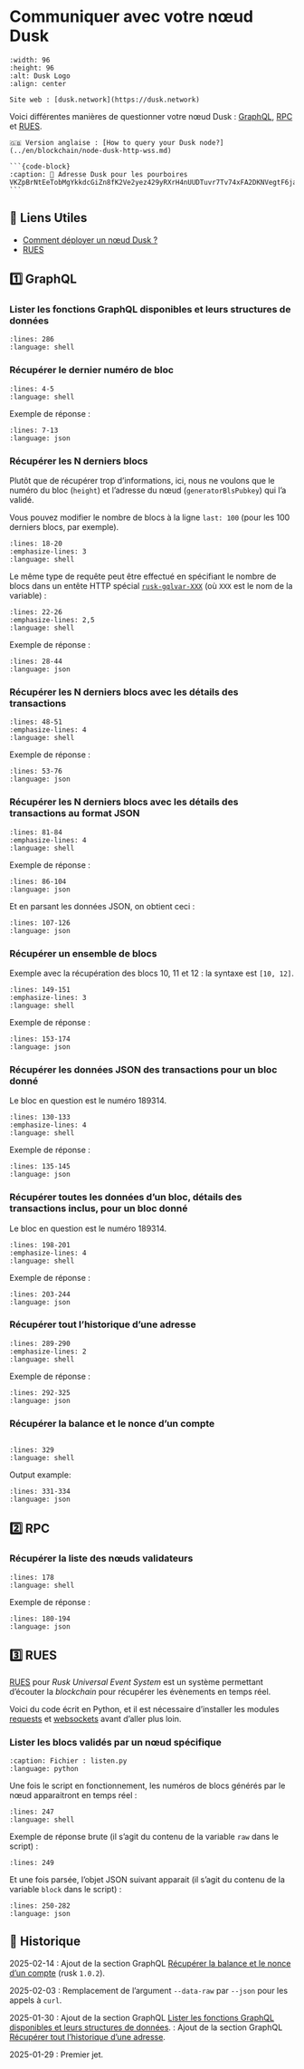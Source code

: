 # Communiquer avec votre nœud Dusk

```{figure} images/dusk-logo.svg
:width: 96
:height: 96
:alt: Dusk Logo
:align: center

Site web : [dusk.network](https://dusk.network)
```

Voici différentes manières de questionner votre nœud Dusk : [GraphQL](#graphql), [RPC](#rpc) et [RUES](#rues).

````{tip}
🇬🇧 Version anglaise : [How to query your Dusk node?](../en/blockchain/node-dusk-http-wss.md)

```{code-block}
:caption: 🫶 Adresse Dusk pour les pourboires
VKZpBrNtEeTobMgYkkdcGiZn8fK2Ve2yez429yRXrH4nUUDTuvr7Tv74xFA2DKNVegtF6jaom2uacZMm8Z2Lg2J
```
````

## 🔗 Liens Utiles

- [Comment déployer un nœud Dusk ?](./node-dusk.md)
- [RUES](https://docs.dusk.network/developer/integrations/rues/)

## 1️⃣ GraphQL

### Lister les fonctions GraphQL disponibles et leurs structures de données

```{literalinclude} snippets/node-dusk-http-wss.sh
:lines: 286
:language: shell
```

### Récupérer le dernier numéro de bloc

```{literalinclude} snippets/node-dusk-http-wss.sh
:lines: 4-5
:language: shell
```

Exemple de réponse :

```{literalinclude} snippets/node-dusk-http-wss.sh
:lines: 7-13
:language: json
```

### Récupérer les N derniers blocs

Plutôt que de récupérer trop d’informations, ici, nous ne voulons que le numéro du bloc (`height`) et l’adresse du nœud (`generatorBlsPubkey`) qui l’a validé.

Vous pouvez modifier le nombre de blocs à la ligne `last: 100` (pour les 100 derniers blocs, par exemple).

```{literalinclude} snippets/node-dusk-http-wss.sh
:lines: 18-20
:emphasize-lines: 3
:language: shell
```

Le même type de requête peut être effectué en spécifiant le nombre de blocs dans un entête HTTP spécial [`rusk-gqlvar-XXX`](https://github.com/dusk-network/rusk/blob/2db27ecdd9614605ca2fd83a5a7370a0d0900706/rusk/src/lib/http/chain.rs#L35) (où `XXX` est le nom de la variable) :

```{literalinclude} snippets/node-dusk-http-wss.sh
:lines: 22-26
:emphasize-lines: 2,5
:language: shell
```

Exemple de réponse :

```{literalinclude} snippets/node-dusk-http-wss.sh
:lines: 28-44
:language: json
```

### Récupérer les N derniers blocs avec les détails des transactions

```{literalinclude} snippets/node-dusk-http-wss.sh
:lines: 48-51
:emphasize-lines: 4
:language: shell
```

Exemple de réponse :

```{literalinclude} snippets/node-dusk-http-wss.sh
:lines: 53-76
:language: json
```

### Récupérer les N derniers blocs avec les détails des transactions au format JSON

```{literalinclude} snippets/node-dusk-http-wss.sh
:lines: 81-84
:emphasize-lines: 4
:language: shell
```

Exemple de réponse :

```{literalinclude} snippets/node-dusk-http-wss.sh
:lines: 86-104
:language: json
```

Et en parsant les données JSON, on obtient ceci :

```{literalinclude} snippets/node-dusk-http-wss.sh
:lines: 107-126
:language: json
```

### Récupérer un ensemble de blocs

Exemple avec la récupération des blocs 10, 11 et 12 : la syntaxe est `[10, 12]`.

```{literalinclude} snippets/node-dusk-http-wss.sh
:lines: 149-151
:emphasize-lines: 3
:language: shell
```

Exemple de réponse :

```{literalinclude} snippets/node-dusk-http-wss.sh
:lines: 153-174
:language: json
```

### Récupérer les données JSON des transactions pour un bloc donné

Le bloc en question est le numéro 189314.

```{literalinclude} snippets/node-dusk-http-wss.sh
:lines: 130-133
:emphasize-lines: 4
:language: shell
```

Exemple de réponse :

```{literalinclude} snippets/node-dusk-http-wss.sh
:lines: 135-145
:language: json
```

### Récupérer toutes les données d’un bloc, détails des transactions inclus, pour un bloc donné

Le bloc en question est le numéro 189314.

```{literalinclude} snippets/node-dusk-http-wss.sh
:lines: 198-201
:emphasize-lines: 4
:language: shell
```

Exemple de réponse :

```{literalinclude} snippets/node-dusk-http-wss.sh
:lines: 203-244
:language: json
```

### Récupérer tout l’historique d’une adresse

```{literalinclude} snippets/node-dusk-http-wss.sh
:lines: 289-290
:emphasize-lines: 2
:language: shell
```

Exemple de réponse :

```{literalinclude} snippets/node-dusk-http-wss.sh
:lines: 292-325
:language: json
```

### Récupérer la balance et le nonce d’un compte

```{versionadded} 1.0.2
```

```{literalinclude} snippets/node-dusk-http-wss.sh
:lines: 329
:language: shell
```

Output example:

```{literalinclude} snippets/node-dusk-http-wss.sh
:lines: 331-334
:language: json
```

## 2️⃣ RPC

### Récupérer la liste des nœuds validateurs

```{literalinclude} snippets/node-dusk-http-wss.sh
:lines: 178
:language: shell
```

Exemple de réponse :

```{literalinclude} snippets/node-dusk-http-wss.sh
:lines: 180-194
:language: json
```

## 3️⃣ RUES

[RUES](https://docs.dusk.network/developer/integrations/rues/) pour *Rusk Universal Event System* est un système permettant d’écouter la *blockchain* pour récupérer les évènements en temps réel.

Voici du code écrit en Python, et il est nécessaire d’installer les modules [requests](https://pypi.org/project/requests/) et [websockets](https://pypi.org/project/websockets/) avant d’aller plus loin.

### Lister les blocs validés par un nœud spécifique

```{literalinclude} snippets/node-dusk-http-wss.py
:caption: Fichier : listen.py
:language: python
```

Une fois le script en fonctionnement, les numéros de blocs générés par le nœud apparaitront en temps réel :

```{literalinclude} snippets/node-dusk-http-wss.sh
:lines: 247
:language: shell
```

Exemple de réponse brute (il s’agit du contenu de la variable `raw` dans le script) :

```{literalinclude} snippets/node-dusk-http-wss.sh
:lines: 249
```

Et une fois parsée, l’objet JSON suivant apparait (il s’agit du contenu de la variable `block` dans le script) :

```{literalinclude} snippets/node-dusk-http-wss.sh
:lines: 250-282
:language: json
```

## 📜 Historique

2025-02-14
:  Ajout de la section GraphQL [Récupérer la balance et le nonce d’un compte](#recuperer-la-balance-et-le-nonce-dun-compte) (rusk `1.0.2`).

2025-02-03
: Remplacement de l’argument `--data-raw` par `--json` pour les appels à `curl`.

2025-01-30
: Ajout de la section GraphQL [Lister les fonctions GraphQL disponibles et leurs structures de données](#lister-les-fonctions-graphql-disponibles-et-leurs-structures-de-donnees).
: Ajout de la section GraphQL [Récupérer tout l’historique d’une adresse](#recuperer-tout-l-historique-d-une-adresse).

2025-01-29
: Premier jet.

